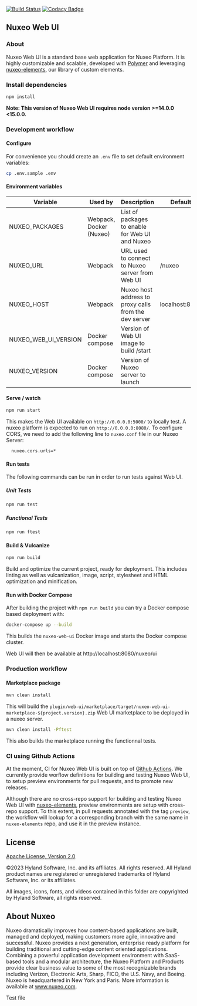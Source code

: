 [![Build Status](https://jenkins.webui.dev.nuxeo.com/buildStatus/icon?job=nuxeo%2Fnuxeo-web-ui%2Fmaster)](https://jenkins.webui.dev.nuxeo.com/job/nuxeo/job/nuxeo-web-ui/job/master/)
[![Codacy Badge](https://api.codacy.com/project/badge/Grade/5d8cd2a3c56745ecaae7e7f92a683ea7)](https://www.codacy.com/app/Nuxeo/nuxeo-web-ui)

## Nuxeo Web UI

### About
Nuxeo Web UI is a standard base web application for Nuxeo Platform. It is highly customizable and scalable, developed with [Polymer](https://polymer-library.polymer-project.org/) and leveraging [nuxeo-elements](https://github.com/nuxeo/nuxeo-elements), our library of custom elements.

### Install dependencies

```sh
npm install
```
**Note: This version of Nuxeo Web UI requires node version >=14.0.0 <15.0.0.**

### Development workflow

#### Configure

For convenience you should create an `.env` file to set default environment variables:

```sh
cp .env.sample .env
```

#### Environment variables

Variable | Used by | Description | Default
--- | --- | --- | ---
NUXEO_PACKAGES | Webpack, Docker (Nuxeo) | List of packages to enable for Web UI and Nuxeo
NUXEO_URL | Webpack | URL used to connect to Nuxeo server from Web UI | /nuxeo
NUXEO_HOST | Webpack | Nuxeo host address to proxy calls from the dev server | localhost:8080 
NUXEO_WEB_UI_VERSION | Docker compose | Version of Web UI image to build /start
NUXEO_VERSION | Docker compose | Version of Nuxeo server to launch

#### Serve / watch

```sh
npm run start
```

This makes the Web UI available on `http://0.0.0.0:5000/` to locally test. A nuxeo platform is expected to run on `http://0.0.0.0:8080/`. To configure CORS, we need to add the following line to `nuxeo.conf` file in our Nuxeo Server:

```
  nuxeo.cors.urls=*
```

#### Run tests
The following commands can be run in order to run tests against Web UI.

##### Unit Tests

```sh
npm run test
```
##### Functional Tests

```sh
npm run ftest
```

#### Build & Vulcanize

```sh
npm run build
```

Build and optimize the current project, ready for deployment. This includes linting as well as vulcanization, image, script, stylesheet and HTML optimization and minification.

#### Run with Docker Compose

After building the project with `npm run build` you can try a Docker compose based deployment with:

```sh
docker-compose up --build
```

This builds the `nuxeo-web-ui` Docker image and starts the Docker compose cluster.

Web UI will then be available at http://localhost:8080/nuxeo/ui

### Production workflow

#### Marketplace package

```sh
mvn clean install
```

This will build the  `plugin/web-ui/marketplace/target/nuxeo-web-ui-marketplace-${project.version}.zip` Web UI marketplace to be deployed in a nuxeo server.

```sh
mvn clean install -Pftest
```

This also builds the marketplace running the functionnal tests.

### CI using Github Actions

At the moment, CI for Nuxeo Web UI is built on top of [Github Actions](https://github.com/features/actions). We currently provide worflow definitions for building and testing Nuxeo Web UI, to setup preview environments for pull requests, and to promote new releases.

Although there are no cross-repo support for building and testing Nuxeo Web UI with [nuxeo-elements](https://github.com/nuxeo/nuxeo-elements/tree/maintenance-3.0.x), preview environments are setup with cross-repo support. To this extent, in pull requests annotated with the tag `preview`, the workflow will lookup for a corresponding branch with the same name in `nuxeo-elements` repo, and use it in the preview instance.

## License

[Apache License, Version 2.0](http://www.apache.org/licenses/LICENSE-2.0.html) 

©2023 Hyland Software, Inc. and its affiliates. All rights reserved. 
All Hyland product names are registered or unregistered trademarks of Hyland Software, Inc. or its affiliates.

All images, icons, fonts, and videos contained in this folder are copyrighted by Hyland Software, all rights reserved.

## About Nuxeo

Nuxeo dramatically improves how content-based applications are built, managed and deployed, making customers more agile, innovative and successful. Nuxeo provides a next generation, enterprise ready platform for building traditional and cutting-edge content oriented applications. Combining a powerful application development environment with SaaS-based tools and a modular architecture, the Nuxeo Platform and Products provide clear business value to some of the most recognizable brands including Verizon, Electronic Arts, Sharp, FICO, the U.S. Navy, and Boeing. Nuxeo is headquartered in New York and Paris. More information is available at www.nuxeo.com.


Test file
